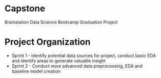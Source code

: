 # Capstone
Brainstation Data Science Bootcamp Graduation Project


# Project Organization
- Sprint 1 - Identify potential data sources for project, conduct basic EDA and identify areas to generate valuable insight
- Sprint 2 - Conduct more advanced data preprocessing, EDA and baseline model creation

